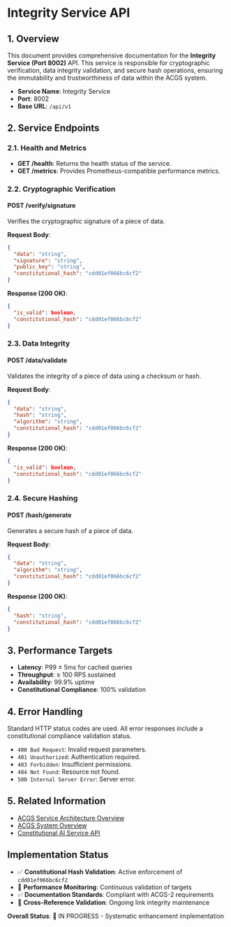 # Integrity Service API

<!-- Constitutional Hash: cdd01ef066bc6cf2 -->

## 1. Overview

This document provides comprehensive documentation for the **Integrity Service (Port 8002)** API. This service is responsible for cryptographic verification, data integrity validation, and secure hash operations, ensuring the immutability and trustworthiness of data within the ACGS system.

- **Service Name**: Integrity Service
- **Port**: 8002
- **Base URL**: `/api/v1`

## 2. Service Endpoints

### 2.1. Health and Metrics

- **GET /health**: Returns the health status of the service.
- **GET /metrics**: Provides Prometheus-compatible performance metrics.

### 2.2. Cryptographic Verification

#### POST /verify/signature

Verifies the cryptographic signature of a piece of data.

**Request Body**:

```json
{
  "data": "string",
  "signature": "string",
  "public_key": "string",
  "constitutional_hash": "cdd01ef066bc6cf2"
}
```

**Response (200 OK)**:

```json
{
  "is_valid": boolean,
  "constitutional_hash": "cdd01ef066bc6cf2"
}
```

### 2.3. Data Integrity

#### POST /data/validate

Validates the integrity of a piece of data using a checksum or hash.

**Request Body**:

```json
{
  "data": "string",
  "hash": "string",
  "algorithm": "string",
  "constitutional_hash": "cdd01ef066bc6cf2"
}
```

**Response (200 OK)**:

```json
{
  "is_valid": boolean,
  "constitutional_hash": "cdd01ef066bc6cf2"
}
```

### 2.4. Secure Hashing

#### POST /hash/generate

Generates a secure hash of a piece of data.

**Request Body**:

```json
{
  "data": "string",
  "algorithm": "string",
  "constitutional_hash": "cdd01ef066bc6cf2"
}
```

**Response (200 OK)**:

```json
{
  "hash": "string",
  "constitutional_hash": "cdd01ef066bc6cf2"
}
```

## 3. Performance Targets

- **Latency**: P99 ≤ 5ms for cached queries
- **Throughput**: ≥ 100 RPS sustained
- **Availability**: 99.9% uptime
- **Constitutional Compliance**: 100% validation

## 4. Error Handling

Standard HTTP status codes are used. All error responses include a constitutional compliance validation status.

- `400 Bad Request`: Invalid request parameters.
- `401 Unauthorized`: Authentication required.
- `403 Forbidden`: Insufficient permissions.
- `404 Not Found`: Resource not found.
- `500 Internal Server Error`: Server error.

## 5. Related Information

- [ACGS Service Architecture Overview](../ACGS_SERVICE_OVERVIEW.md)
- [ACGS System Overview](../../SYSTEM_OVERVIEW.md)
- [Constitutional AI Service API](constitutional-ai.md)
## Implementation Status

- ✅ **Constitutional Hash Validation**: Active enforcement of `cdd01ef066bc6cf2`
- 🔄 **Performance Monitoring**: Continuous validation of targets
- ✅ **Documentation Standards**: Compliant with ACGS-2 requirements
- 🔄 **Cross-Reference Validation**: Ongoing link integrity maintenance

**Overall Status**: 🔄 IN PROGRESS - Systematic enhancement implementation
